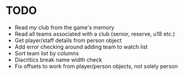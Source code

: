 TODO
===

- Read _my_ club from the game's memory
- Read all teams associated with a club (senior, reserve, u18 etc.)
- Get player/staff details from person object
- Add error checking around adding team to watch list
- Sort team list by columns
- Diacritics break name width check
- Fix offsets to work from player/person objects, not solely person